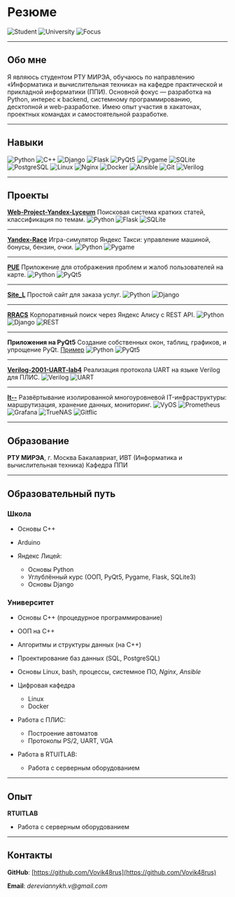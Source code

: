 # Резюме

![Student](https://img.shields.io/badge/Status-Student-blue)
![University](https://img.shields.io/badge/RTU%20MIREA-IVT%20%2F%20PPI-brightgreen)
![Focus](https://img.shields.io/badge/Focus-Python%20%7C%20Backend%20%7C%20Linux-orange)

---

## Обо мне

Я являюсь студентом РТУ МИРЭА, обучаюсь по направлению «Информатика и вычислительная техника» на кафедре практической и прикладной информатики (ППИ). Основной фокус — разработка на Python, интерес к backend, системному программированию, десктопной и web-разработке. Имею опыт участия в хакатонах, проектных командах и самостоятельной разработке.

---

## Навыки

![Python](https://img.shields.io/badge/Python-3.10-blue?logo=python)
![C++](https://img.shields.io/badge/C++-17-blue?logo=c%2B%2B)
![Django](https://img.shields.io/badge/Django-Backend-success?logo=django)
![Flask](https://img.shields.io/badge/Flask-Microframework-lightgrey?logo=flask)
![PyQt5](https://img.shields.io/badge/PyQt5-GUI-green)
![Pygame](https://img.shields.io/badge/Pygame-GameDev-yellow)
![SQLite](https://img.shields.io/badge/SQLite-DB-lightblue?logo=sqlite)
![PostgreSQL](https://img.shields.io/badge/PostgreSQL-DB-blue?logo=postgresql)
![Linux](https://img.shields.io/badge/Linux-System-red?logo=linux)
![Nginx](https://img.shields.io/badge/Nginx-ReverseProxy-darkgreen?logo=nginx)
![Docker](https://img.shields.io/badge/Docker-Containers-blue?logo=docker)
![Ansible](https://img.shields.io/badge/Ansible-Automation-red?logo=ansible)
![Git](https://img.shields.io/badge/Git-VersionControl-orange?logo=git)
![Verilog](https://img.shields.io/badge/Verilog-HDL-purple)

---

## Проекты

**[Web-Project-Yandex-Lyceum](https://github.com/Vovik48rus/Web-Project-Yandex-Lyceum)**
Поисковая система кратких статей, классификация по темам.
![Python](https://img.shields.io/badge/-Python-blue?logo=python)
![Flask](https://img.shields.io/badge/-Flask-lightgrey?logo=flask)
![SQLite](https://img.shields.io/badge/-SQLite-blue?logo=sqlite)

---

**[Yandex-Race](https://github.com/Vovik48rus/Yandex-Race)**
Игра-симулятор Яндекс Такси: управление машиной, бонусы, бензин, очки.
![Python](https://img.shields.io/badge/-Python-blue?logo=python)
![Pygame](https://img.shields.io/badge/-Pygame-yellow)

---

**[PUE](https://github.com/Vovik48rus/PUE)**
Приложение для отображения проблем и жалоб пользователей на карте.
![Python](https://img.shields.io/badge/-Python-blue?logo=python)
![PyQt5](https://img.shields.io/badge/-PyQt5-green)

---

**[Site\_L](https://github.com/Vovik48rus/Site_L)**
Простой сайт для заказа услуг.
![Python](https://img.shields.io/badge/-Python-blue?logo=python)
![Django](https://img.shields.io/badge/-Django-success?logo=django)

---

**[RRACS](https://github.com/Vovik48rus/RRACS)**
Корпоративный поиск через Яндекс Алису с REST API.
![Python](https://img.shields.io/badge/-Python-blue?logo=python)
![Django](https://img.shields.io/badge/-Django-success?logo=django)
![REST](https://img.shields.io/badge/-REST%20API-informational)

---

**Приложения на PyQt5**
Создание собственных окон, таблиц, графиков, и упрощение PyQt.
[Пример](https://github.com/Vovik48rus/HTYTYC.git)
![Python](https://img.shields.io/badge/-Python-blue?logo=python)
![PyQt5](https://img.shields.io/badge/-PyQt5-green)

---

**[Verilog-2001-UART-lab4](https://github.com/Vovik48rus/Verilog-2001-UART-lab4)**
Реализация протокола UART на языке Verilog для ПЛИС.
![Verilog](https://img.shields.io/badge/-Verilog-purple)
![UART](https://img.shields.io/badge/-UART-lightgrey)

---

**[It--](https://github.com/Vovik48rus/It--)**
Развёртывание изолированной многоуровневой IT-инфраструктуры: маршрутизация, хранение данных, мониторинг.
![VyOS](https://img.shields.io/badge/VyOS-Routing-orange)
![Prometheus](https://img.shields.io/badge/Prometheus-Monitoring-red?logo=prometheus)
![Grafana](https://img.shields.io/badge/Grafana-Dashboards-orange?logo=grafana)
![TrueNAS](https://img.shields.io/badge/TrueNAS-Storage-blue)
![Gitflic](https://img.shields.io/badge/Gitflic-Repo-green)

---

## Образование

**РТУ МИРЭА**, г. Москва
Бакалавриат, ИВТ (Информатика и вычислительная техника)
Кафедра ППИ

---

## Образовательный путь

### Школа

* Основы C++
* Arduino
* Яндекс Лицей:

  * Основы Python
  * Углублённый курс (ООП, PyQt5, Pygame, Flask, SQLite3)
  * Основы Django

<div class="page"/>

### Университет

* Основы C++ (процедурное программирование)
* ООП на C++
* Алгоритмы и структуры данных (на C++)
* Проектирование баз данных (SQL, PostgreSQL)
* Основы Linux, bash, процессы, системное ПО, _Nginx_, _Ansible_
* Цифровая кафедра
  * Linux
  * Docker
* Работа с ПЛИС:

  * Построение автоматов
  * Протоколы PS/2, UART, VGA
* Работа в RTUITLAB:

  * Работа с серверным оборудованием

---

## Опыт

**RTUITLAB**

* Работа с серверным оборудованием

---

## Контакты

**GitHub**: [https://github.com/Vovik48rus](https://github.com/Vovik48rus)

**Email**: _dereviannykh.v@gmail.com_
